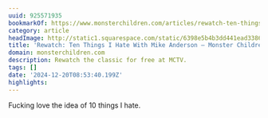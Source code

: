 ```yaml
---
uuid: 925571935
bookmarkOf: https://www.monsterchildren.com/articles/rewatch-ten-things-i-hate-with-mike-anderson
category: article
headImage: http://static1.squarespace.com/static/6398e5b4b3dd441ead33860a/t/67632566e6ac6875202a5941/1734550893157/Screen+Shot+2024-12-18+at+2.31.39+PM.png?format=1500w
title: 'Rewatch: Ten Things I Hate With Mike Anderson — Monster Children'
domain: monsterchildren.com
description: Rewatch the classic for free at MCTV.
tags: []
date: '2024-12-20T08:53:40.199Z'
highlights:
---
```


Fucking love the idea of 10 things I hate. 

